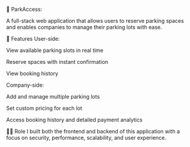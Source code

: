🚗 ParkAccess:

A full-stack web application that allows users to reserve parking spaces and enables companies to manage their parking lots with ease.

🌟 Features
User-side:

View available parking slots in real time

Reserve spaces with instant confirmation

View booking history

Company-side:

Add and manage multiple parking lots

Set custom pricing for each lot

Access booking history and detailed payment analytics

👨‍💻 Role
I built both the frontend and backend of this application with a focus on security, performance, scalability, and user experience.
